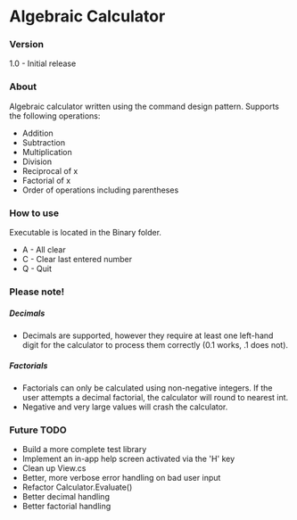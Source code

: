 ﻿# Algebraic Calculator
### Version
1.0 - Initial release
### About
Algebraic calculator written using the command design pattern.
Supports the following operations:
- Addition
- Subtraction
- Multiplication
- Division
- Reciprocal of x
- Factorial of x
- Order of operations including parentheses

### How to use
Executable is located in the Binary folder.
- A - All clear
- C - Clear last entered number
- Q - Quit

### Please note!
##### Decimals
- Decimals are supported, however they require at least one left-hand digit for
the calculator to process them correctly (0.1 works, .1 does not).

##### Factorials
- Factorials can only be calculated using non-negative integers. If the user 
attempts a decimal factorial, the calculator will round to nearest int.
- Negative and very large values will crash the calculator.

### Future TODO
- Build a more complete test library
- Implement an in-app help screen activated via the 'H' key
- Clean up View.cs
- Better, more verbose error handling on bad user input
- Refactor Calculator.Evaluate()
- Better decimal handling
- Better factorial handling